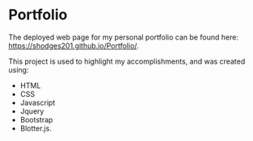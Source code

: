 # Portfolio

The deployed web page for my personal portfolio can be found here: https://shodges201.github.io/Portfolio/.

This project is used to highlight my accomplishments, and was created using:

* HTML 
* CSS 
* Javascript 
* Jquery
* Bootstrap 
* Blotter.js.
